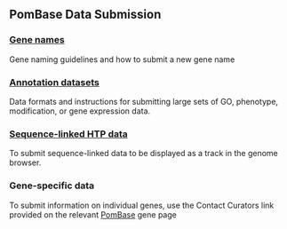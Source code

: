 ## PomBase Data Submission

### [Gene names](submit-data/gene-names)

Gene naming guidelines and how to submit a new gene name

### [Annotation datasets](submit-data/bulk-annotation)

Data formats and instructions for submitting large sets of GO,
phenotype, modification, or gene expression data.

### [Sequence-linked HTP data](submit-data/data-submission-form-for-HTP-sequence-linked-data)

To submit sequence-linked data to be displayed as a track in the genome browser.

### Gene-specific data

To submit information on individual genes, use the Contact Curators
link provided on the relevant [PomBase](http://www.pombase.org/) gene
page

